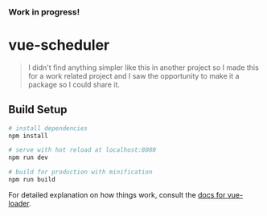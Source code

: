### Work in progress!

# vue-scheduler


> I didn't find anything simpler like this in another project so I made this for a work related project and I saw the opportunity to make it a package so I could share it.

## Build Setup

``` bash
# install dependencies
npm install

# serve with hot reload at localhost:8080
npm run dev

# build for production with minification
npm run build
```

For detailed explanation on how things work, consult the [docs for vue-loader](http://vuejs.github.io/vue-loader).
